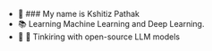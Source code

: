 - 👋 ### My name is Kshitiz Pathak 
- 📚 Learning Machine Learning and Deep Learning.
- 🔭 🏀 Tinkiring with open-source LLM models 

<!---
kpathak1808/kpathak1808 is a ✨ special ✨ repository because its `README.md` (this file) appears on your GitHub profile.
You can click the Preview link to take a look at your changes.
--->
